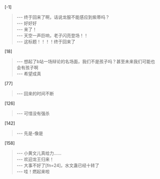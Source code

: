 
[-1] 
>--- 终于回来了啊，话说龙服不能感应到紫蒂吗？<br>
>--- 好好好<br>
>--- 来了！<br>
>--- 天空一声巨响，老子闪亮登场！！<br>
>--- 这标题！！！！终于回来了<br>

[18] 
>--- 想起了b站一场辩论的名场面，我们不是孩子吗？甚至未来我们可能也会有孩子啊<br>
>--- 希望成真<br>

[77] 
>--- 回来的时间不断<br>

[126] 
>--- 可惜没有强杀<br>

[142] 
>--- 先是-像是<br>

[158] 
>--- 小黄文儿真给力……<br>
>--- 欢迎龙王归来！<br>
>--- 大事不好了[fn=24]，水文蛊已经十转了<br>
>--- 哇！燃起来啦<br>
